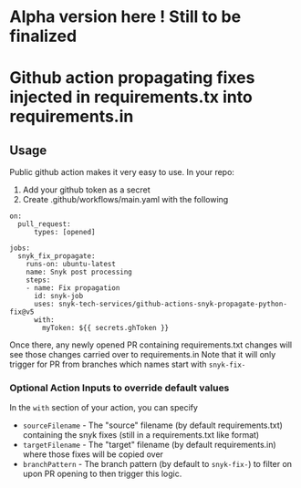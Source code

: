 # Alpha version here ! Still to be finalized

# Github action propagating fixes injected in requirements.tx into requirements.in


## Usage

Public github action makes it very easy to use. 
In your repo:
1. Add your github token as a secret
2. Create .github/workflows/main.yaml with the following

```
on: 
  pull_request:
      types: [opened]

jobs:
  snyk_fix_propagate:
    runs-on: ubuntu-latest
    name: Snyk post processing
    steps:
    - name: Fix propagation
      id: snyk-job
      uses: snyk-tech-services/github-actions-snyk-propagate-python-fix@v5
      with:
        myToken: ${{ secrets.ghToken }}
```
        

Once there, any newly opened PR containing requirements.txt changes will see those changes carried over to requirements.in
Note that it will only trigger for PR from branches which names start with `snyk-fix-`

### Optional Action Inputs to override default values
In the `with` section of your action, you can specify
- `sourceFilename` - The "source" filename (by default requirements.txt) containing the snyk fixes (still in a requirements.txt like format)
- `targetFilename` - The "target" filename (by default requirements.in) where those fixes will be copied over
- `branchPattern` - The branch pattern (by default to `snyk-fix-`) to filter on upon PR opening to then trigger this logic.
